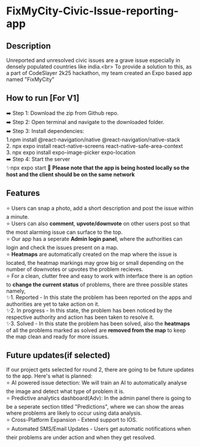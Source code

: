 # FixMyCity-Civic-Issue-reporting-app
## Description<br>
Unreported and unresolved civic issues are a grave issue especially in densely populated countries like india.&lt;br>
To provide a solution to this, as a part of CodeSlayer 2k25 hackathon, my team created an Expo based app named "FixMyCity"<br>
## How to run [For V1] <br>
➡️ Step 1: Download the zip from Github repo.<br>
➡️ Step 2: Open terminal and navigate to the downloaded folder.<br>
➡️ Step 3: Install dependencies:<br>1.npm install @react-navigation/native @react-navigation/native-stack<br>2. npx expo install react-native-screens react-native-safe-area-context<br>3. npx expo install expo-image-picker expo-location<br>
➡️ Step 4: Start the server<br>✨npx expo start
🛑 **Please note that the app is being hosted locally so the host and the client should be on the same network**
## Features<br>
⭐ Users can snap a photo, add a short description and post the issue within a minute.<br>
⭐ Users can also **comment**, **upvote/downvote** on other users post so that the most alarming issue can surface to the top.<br>
⭐ Our app has a seperate **Admin login panel**, where the authorities can login and check the issues present on a map.<br>
⭐ **Heatmaps** are automatically created on the map where the issue is located, the heatmap markings may grow big or small depending on the number of downvotes or upvotes the problem recieves.<br>
⭐ For a clean, clutter free and easy to work with interface there is an option to **change the current status** of problems, there are three possible states namely, <br>✨1. Reported - In this state the problem has been reported on the apps and authorities are yet to take action on it.<br>✨2. In progress - In this state, the problem has been noticed by the respective authority and action has been taken to resolve it.<br>✨3. Solved - In this state the problem has been solved, also the **heatmaps** of all the problems marked as solved are **removed from the map** to keep the map clean and ready for more issues.<br>
## Future updates(if selected)<br>
If our project gets selected for round 2, there are going to be future updates to the app. Here's what is planned:<br>
⭐ AI powered issue detection: We will train an AI to automatically analyse the image and detect what type of problem it is.<br>
⭐ Predictive analytics dashboard(Adv): In the admin panel there is going to be a seperate section titled "Predictions", where we can show the areas where problems are likely to occur using data analysis.<br>
⭐ Cross-Platform Expansion - Extend support to IOS.<br>
⭐ Automated SMS/Email Updates - Users get automatic notifications when their problems are under action and when they get resolved.
